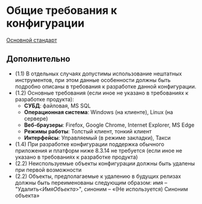 # Общие требования к конфигурации

[Основной стандарт](https://its.1c.ru/db/v8std#content:467:hdoc)

## Дополнительно

* (1.1) В отдельных случаях допустимы использование нештатных инструментов, при этом данные особенности должны быть подробно описаны в требования к разработке данной конфигурации.
* (1.2) Основные требования (если иное не указано в требованиях к разработке продукта):
  * **СУБД**: файловая, MS SQL
  * **Операционная система**: Windows (на клиенте), Linux (на сервере)
  * **Веб-браузеры**: Firefox, Google Chrome, Internet Explorer, MS Edge
  * **Режимы работы**: Толстый клиент, тонкий клиент
  * **Интерфейсы**: Управляемый (в режиме закладки), Такси
* (1.4) При разработке конфигурации поддержка обычного приложения и платформ ниже 8.3.14 не требуется (если иное не указано в требованиях к разработке продукта)
* (2.2) Неиспользуемые объекты конфигурации должны быть удалены при первой возможности
* (2.2) Объекты, предполагаемые к удалению в будущих релизах должны быть переименованы следующим образом: имя – "Удалить<*ИмяОбъекта*>", синоним – «(Не используется) Синоним объекта»
